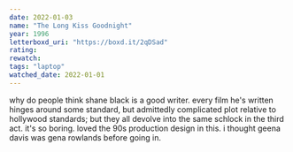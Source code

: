 ```yaml
---
date: 2022-01-03
name: "The Long Kiss Goodnight"
year: 1996
letterboxd_uri: "https://boxd.it/2qDSad"
rating: 
rewatch: 
tags: "laptop"
watched_date: 2022-01-01
---
```


why do people think shane black is a good writer. every film he's written hinges around some standard, but admittedly complicated plot relative to hollywood standards; but they all devolve into the same schlock in the third act. it's so boring. loved the 90s production design in this. i thought geena davis was gena rowlands before going in.
